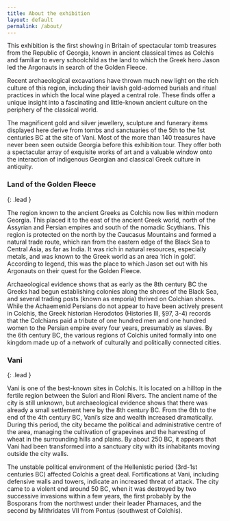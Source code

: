 ```yaml
---
title: About the exhibition
layout: default
permalink: /about/
---
```

This exhibition is the first showing in Britain of spectacular tomb treasures from the Republic of Georgia, known in ancient classical times as Colchis and familiar to every schoolchild as the land to which the Greek hero Jason led the Argonauts in search of the Golden Fleece.

Recent archaeological excavations have thrown much new light on the rich culture of this region, including their lavish gold-adorned burials and ritual practices in which the local wine played a central role. These finds offer a unique insight into a fascinating and little-known ancient culture on the periphery of the classical world.

The magnificent gold and silver jewellery, sculpture and funerary items displayed here derive from tombs and sanctuaries of the 5th to the 1st centuries BC at the site of Vani. Most of the more than 140 treasures have never been seen outside Georgia before this exhibition tour. They offer both a spectacular array of exquisite works of art and a valuable window onto the interaction of indigenous Georgian and classical Greek culture in antiquity.


### Land of the Golden Fleece
{: .lead }

The region known to the ancient Greeks as Colchis now lies within modern Georgia. This placed it to the east of the ancient Greek world, north of the Assyrian and Persian empires and south of the nomadic Scythians. This region is protected on the north by the Caucasus Mountains and formed a natural trade route, which ran from the eastern edge of the Black Sea to Central Asia, as far as India. It was rich in natural resources, especially metals, and was known to the Greek world as an area ‘rich in gold’. According to legend, this was the place to which Jason set out with his Argonauts on their quest for the Golden Fleece.

Archaeological evidence shows that as early as the 8th century BC the Greeks had begun establishing colonies along the shores of the Black Sea, and several trading posts (known as emporia) thrived on Colchian shores. While the Achaemenid Persians do not appear to have been actively present in Colchis, the Greek historian Herodotos (Histories III, §97, 3-4) records that the Colchians paid a tribute of one hundred men and one hundred women to the Persian empire every four years, presumably as slaves. By the 6th century BC, the various regions of Colchis united formally into one kingdom made up of a network of culturally and politically connected cities.


### Vani
{: .lead }

Vani is one of the best-known sites in Colchis. It is located on a hilltop in the fertile region between the Sulori and Rioni Rivers. The ancient name of the city is still unknown, but archaeological evidence shows that there was already a small settlement here by the 8th century BC. From the 6th to the end of the 4th century BC, Vani’s size and wealth increased dramatically. During this period, the city became the political and administrative centre of the area, managing the cultivation of grapevines and the harvesting of wheat in the surrounding hills and plains. By about 250 BC, it appears that Vani had been transformed into a sanctuary city with its inhabitants moving outside the city walls.

The unstable political environment of the Hellenistic period (3rd-1st centuries BC) affected Colchis a great deal. Fortifications at Vani, including defensive walls and towers, indicate an increased threat of attack. The city came to a violent end around 50 BC, when it was destroyed by two successive invasions within a few years, the first probably by the Bosporans from the northwest under their leader Pharnaces, and the second by Mithridates VII from Pontus (southwest of Colchis).
